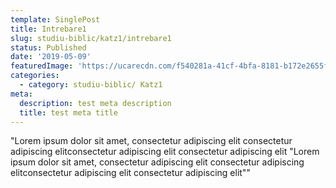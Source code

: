```yaml
---
template: SinglePost
title: Intrebare1
slug: studiu-biblic/katz1/intrebare1
status: Published
date: '2019-05-09'
featuredImage: 'https://ucarecdn.com/f540281a-41cf-4bfa-8181-b172e2655fba/-/crop/1632x1777/0,672/-/preview/'
categories:
  - category: studiu-biblic/ Katz1
meta:
  description: test meta description
  title: test meta title
---
```


"Lorem ipsum dolor sit amet, consectetur adipiscing elit  consectetur adipiscing elitconsectetur adipiscing elit consectetur adipiscing elit "Lorem ipsum dolor sit amet, consectetur adipiscing elit  consectetur adipiscing elitconsectetur adipiscing elit consectetur adipiscing elit""
